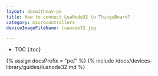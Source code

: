 ```yaml
---
layout: docwithnav-pe
title: How to connect LuaNode32 to ThingsBoard?
category: microcontrollers
deviceImageFileName: luanode32.jpg

---
```


* TOC
{:toc}

{% assign docsPrefix = "pe/" %}
{% include /docs/devices-library/guides/luanode32.md %}
